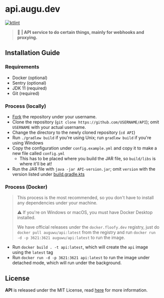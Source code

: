 # api.augu.dev
[![ktlint](https://img.shields.io/badge/code%20style-%E2%9D%A4-FF4081.svg)](https://ktlint.github.io/)

> :black_heart: **| API service to do certain things, mainly for webhooks and proxying.**

## Installation Guide
### Requirements
- Docker (optional)
- Sentry (optional)
- JDK 11 (required)
- Git (required)

### Process (locally)
- [Fork](https://github.com/auguwu/API/fork) the repository under your username.
- Clone the repository (``git clone https://github.com/USERNAME/API``); omit `USERNAME` with your actual username.
- Change the directory to the newly cloned repository (``cd API``)
- Run `./gradlew build` if you're using Unix; run `gradlew build` if you're using Windows
- Copy the configuration under `config.example.yml` and copy it to make a new file called `config.yml`
  - This has to be placed where you build the JAR file, so `build/libs` is where it'll be at!
- Run the JAR file with `java -jar API-version.jar`; omit `version` with the version listed under [build.gradle.kts](/build.gradle.kts)

### Process (Docker)
> This process is the most recommended, so you don't have to install any dependencies under your machine.
>
> :warning: If you're on Windows or macOS, you must have Docker Desktop installed.
>
> We have official releases under the `docker.floofy.dev` registry, just do `docker pull auguwu/api:latest` from
> the registry and run `docker run -d -p 3621:3621 auguwu/api:latest` to run the image.

- Run `docker build . -t api:latest`, which will create the `api` image using the `latest` tag
- Run `docker run -d -p 3621:3621 api:latest` to run the image under detached mode, which will run under the background.

## License
**API** is released under the MIT License, read [here](/LICENSE) for more information.
